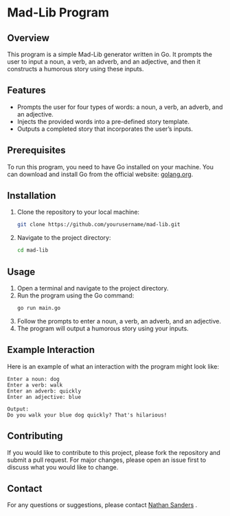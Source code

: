 # Mad-Lib Program

## Overview

This program is a simple Mad-Lib generator written in Go. It prompts the user to input a noun, a verb, an adverb, and an adjective, and then it constructs a humorous story using these inputs.

## Features

- Prompts the user for four types of words: a noun, a verb, an adverb, and an adjective.
- Injects the provided words into a pre-defined story template.
- Outputs a completed story that incorporates the user’s inputs.

## Prerequisites

To run this program, you need to have Go installed on your machine. You can download and install Go from the official website: [golang.org](https://golang.org/).

## Installation

1. Clone the repository to your local machine:
    ```sh
    git clone https://github.com/yourusername/mad-lib.git
    ```
2. Navigate to the project directory:
    ```sh
    cd mad-lib
    ```

## Usage

1. Open a terminal and navigate to the project directory.
2. Run the program using the Go command:
    ```sh
    go run main.go
    ```
3. Follow the prompts to enter a noun, a verb, an adverb, and an adjective.
4. The program will output a humorous story using your inputs.

## Example Interaction

Here is an example of what an interaction with the program might look like:

```
Enter a noun: dog
Enter a verb: walk
Enter an adverb: quickly
Enter an adjective: blue

Output:
Do you walk your blue dog quickly? That's hilarious!
```

## Contributing

If you would like to contribute to this project, please fork the repository and submit a pull request. For major changes, please open an issue first to discuss what you would like to change.


## Contact

For any questions or suggestions, please contact [Nathan Sanders](mailto:nathan.a.sanders2@gmail.com)
.
